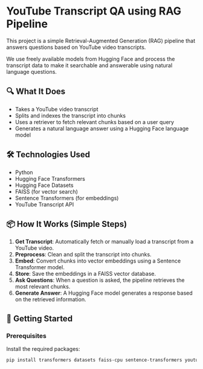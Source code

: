 # YouTube Transcript QA using RAG Pipeline

This project is a simple Retrieval-Augmented Generation (RAG) pipeline that answers questions based on YouTube video transcripts.

We use freely available models from Hugging Face and process the transcript data to make it searchable and answerable using natural language questions.

## 🔍 What It Does

- Takes a YouTube video transcript
- Splits and indexes the transcript into chunks
- Uses a retriever to fetch relevant chunks based on a user query
- Generates a natural language answer using a Hugging Face language model

## 🛠️ Technologies Used

- Python
- Hugging Face Transformers
- Hugging Face Datasets
- FAISS (for vector search)
- Sentence Transformers (for embeddings)
- YouTube Transcript API

## 📦 How It Works (Simple Steps)

1. **Get Transcript**: Automatically fetch or manually load a transcript from a YouTube video.
2. **Preprocess**: Clean and split the transcript into chunks.
3. **Embed**: Convert chunks into vector embeddings using a Sentence Transformer model.
4. **Store**: Save the embeddings in a FAISS vector database.
5. **Ask Questions**: When a question is asked, the pipeline retrieves the most relevant chunks.
6. **Generate Answer**: A Hugging Face model generates a response based on the retrieved information.

## 🚀 Getting Started

### Prerequisites

Install the required packages:

```bash
pip install transformers datasets faiss-cpu sentence-transformers youtube-transcript-api
